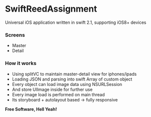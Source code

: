 # SwiftReedAssignment

Universal iOS application written in swift 2.1, supporting iOS8+ devices

### Screens
* Master
* Detail

### How it works

* Using splitVC to maintain master-detail view for iphones/ipads
* Loading JSON and parsing into swift Array of custom object
* Every object can load image data using NSURLSession
* And store UIImage inside for further use
* Every image load is performed on main thread
* Its storyboard + autolayout based -> fully responsive

**Free Software, Hell Yeah!**
